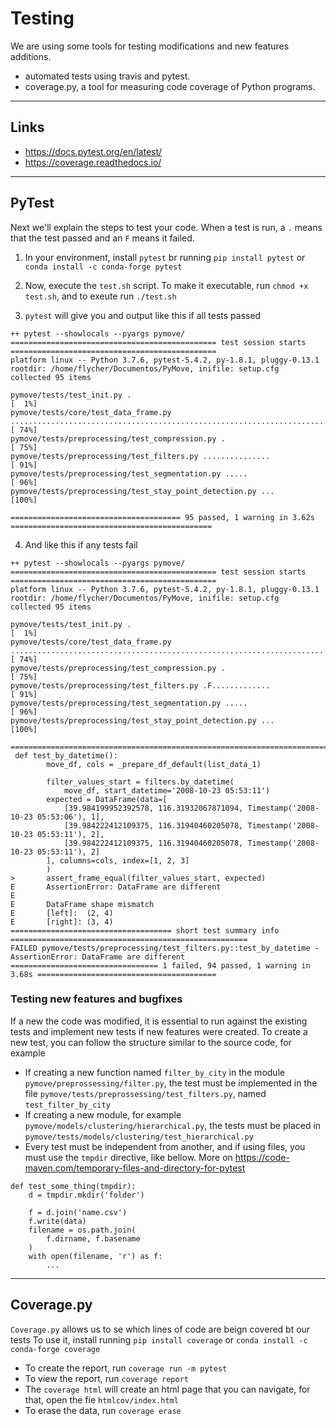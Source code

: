# Testing

We are using some tools for testing modifications and new features additions.
-   automated tests using travis and pytest.
-   coverage.py, a tool for measuring code coverage of Python programs.

---

## Links
-   <https://docs.pytest.org/en/latest/>
-   <https://coverage.readthedocs.io/>

---

## PyTest

Next we'll explain the steps to test your code. When a test is run, a `.` means that the test passed and an `F` means it failed.

1.  In your environment, install `pytest` br running `pip install pytest` or `conda install -c conda-forge pytest`

2.  Now, execute the `test.sh` script. To make it executable, run `chmod +x test.sh`, and to exeute run `./test.sh`

3. `pytest` will give you and output like this if all tests passed
```text
++ pytest --showlocals --pyargs pymove/
============================================== test session starts ==============================================
platform linux -- Python 3.7.6, pytest-5.4.2, py-1.8.1, pluggy-0.13.1
rootdir: /home/flycher/Documentos/PyMove, inifile: setup.cfg
collected 95 items

pymove/tests/test_init.py .                                                                                [  1%]
pymove/tests/core/test_data_frame.py ......................................................................[ 74%]
pymove/tests/preprocessing/test_compression.py .                                                           [ 75%]
pymove/tests/preprocessing/test_filters.py ...............                                                 [ 91%]
pymove/tests/preprocessing/test_segmentation.py .....                                                      [ 96%]
pymove/tests/preprocessing/test_stay_point_detection.py ...                                                [100%]

====================================== 95 passed, 1 warning in 3.62s =============================================
```

4. And like this if any tests fail
```text
++ pytest --showlocals --pyargs pymove/
============================================== test session starts ==============================================
platform linux -- Python 3.7.6, pytest-5.4.2, py-1.8.1, pluggy-0.13.1
rootdir: /home/flycher/Documentos/PyMove, inifile: setup.cfg
collected 95 items

pymove/tests/test_init.py .                                                                                [  1%]
pymove/tests/core/test_data_frame.py ......................................................................[ 74%]
pymove/tests/preprocessing/test_compression.py .                                                           [ 75%]
pymove/tests/preprocessing/test_filters.py .F.............                                                 [ 91%]
pymove/tests/preprocessing/test_segmentation.py .....                                                      [ 96%]
pymove/tests/preprocessing/test_stay_point_detection.py ...                                                [100%]

=================================================================================================================
 def test_by_datetime():
        move_df, cols = _prepare_df_default(list_data_1)

        filter_values_start = filters.by_datetime(
            move_df, start_datetime='2008-10-23 05:53:11')
        expected = DataFrame(data=[
            [39.984199952392578, 116.31932067871094, Timestamp('2008-10-23 05:53:06'), 1],
            [39.984222412109375, 116.31940460205078, Timestamp('2008-10-23 05:53:11'), 2],
            [39.984222412109375, 116.31940460205078, Timestamp('2008-10-23 05:53:11'), 2]
        ], columns=cols, index=[1, 2, 3]
        )
>       assert_frame_equal(filter_values_start, expected)
E       AssertionError: DataFrame are different
E
E       DataFrame shape mismatch
E       [left]:  (2, 4)
E       [right]: (3, 4)
==================================== short test summary info =====================================================
FAILED pymove/tests/preprocessing/test_filters.py::test_by_datetime - AssertionError: DataFrame are different
================================= 1 failed, 94 passed, 1 warning in 3.68s ========================================
```

### Testing new features and bugfixes

If a new the code was modified, it is essential to run against the existing tests and implement new tests if new features were created.
To create a new test, you can follow the structure similar to the source code, for example
-   If creating a new function named `filter_by_city` in the module `pymove/preprossessing/filter.py`, the test must be implemented in the file `pymove/tests/preprossessing/test_filters.py`, named `test_filter_by_city`
-   If creating a new module, for example `pymove/models/clustering/hierarchical.py`, the tests must be placed in  `pymove/tests/models/clustering/test_hierarchical.py`
-   Every test must be independent from another, and if using files, you must use the `tmpdir` directive, like bellow. More on <https://code-maven.com/temporary-files-and-directory-for-pytest>
```text
def test_some_thing(tmpdir):
    d = tmpdir.mkdir('folder')

    f = d.join('name.csv')
    f.write(data)
    filename = os.path.join(
        f.dirname, f.basename
    )
    with open(filename, 'r') as f:
        ...
```

---

## Coverage.py

`Coverage.py` allows us to se which lines of code are beign covered bt our tests
To use it, install running `pip install coverage` or `conda install -c conda-forge coverage`
 -   To create the report, run `coverage run -m pytest`
 -   To view the report, run `coverage report`
 -   The `coverage html` will create an html page that you can navigate, for that, open the fie `htmlcov/index.html`
 -   To erase the data, run `coverage erase`
